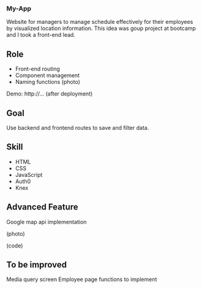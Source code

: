 ### My-App

Website for managers to manage schedule effectively for their employees by visualized location information.
This idea was goup project at bootcamp and I took a front-end lead.

## Role

* Front-end routing
* Component management
* Naming functions 
(photo)

Demo: http://... (after deployment)

## Goal

Use backend and frontend routes to save and filter data.

## Skill

* HTML
* CSS
* JavaScript
* Auth0
* Knex

## Advanced Feature

Google map api implementation

(photo)

(code)

## To be improved

Media query screen
Employee page functions to implement
